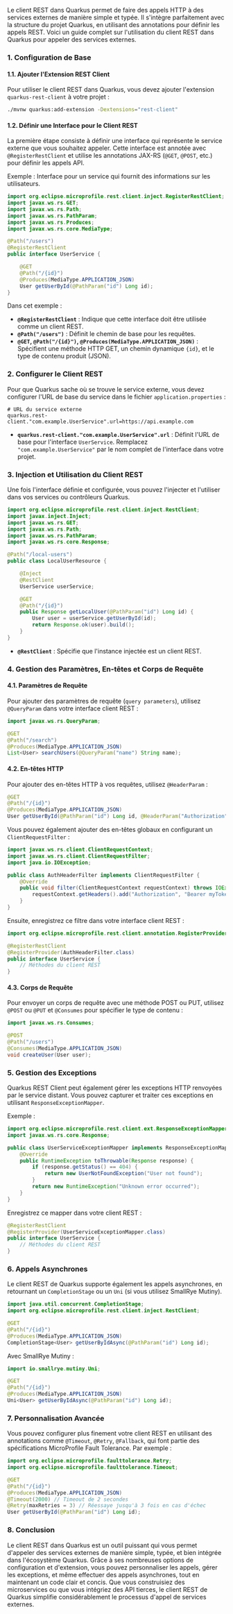Le client REST dans Quarkus permet de faire des appels HTTP à des services externes de manière simple et typée. Il s'intègre parfaitement avec la structure du projet Quarkus, en utilisant des annotations pour définir les appels REST. Voici un guide complet sur l'utilisation du client REST dans Quarkus pour appeler des services externes.

### 1. Configuration de Base

#### 1.1. Ajouter l'Extension REST Client

Pour utiliser le client REST dans Quarkus, vous devez ajouter l'extension `quarkus-rest-client` à votre projet :

```bash
./mvnw quarkus:add-extension -Dextensions="rest-client"
```

#### 1.2. Définir une Interface pour le Client REST

La première étape consiste à définir une interface qui représente le service externe que vous souhaitez appeler. Cette interface est annotée avec `@RegisterRestClient` et utilise les annotations JAX-RS (`@GET`, `@POST`, etc.) pour définir les appels API.

Exemple : Interface pour un service qui fournit des informations sur les utilisateurs.

```java
import org.eclipse.microprofile.rest.client.inject.RegisterRestClient;
import javax.ws.rs.GET;
import javax.ws.rs.Path;
import javax.ws.rs.PathParam;
import javax.ws.rs.Produces;
import javax.ws.rs.core.MediaType;

@Path("/users")
@RegisterRestClient
public interface UserService {

    @GET
    @Path("/{id}")
    @Produces(MediaType.APPLICATION_JSON)
    User getUserById(@PathParam("id") Long id);
}
```

Dans cet exemple :
- **`@RegisterRestClient`** : Indique que cette interface doit être utilisée comme un client REST.
- **`@Path("/users")`** : Définit le chemin de base pour les requêtes.
- **`@GET`, `@Path("/{id}")`, `@Produces(MediaType.APPLICATION_JSON)`** : Spécifient une méthode HTTP GET, un chemin dynamique `{id}`, et le type de contenu produit (JSON).

### 2. Configurer le Client REST

Pour que Quarkus sache où se trouve le service externe, vous devez configurer l'URL de base du service dans le fichier `application.properties` :

```properties
# URL du service externe
quarkus.rest-client."com.example.UserService".url=https://api.example.com
```

- **`quarkus.rest-client."com.example.UserService".url`** : Définit l'URL de base pour l'interface `UserService`. Remplacez `"com.example.UserService"` par le nom complet de l'interface dans votre projet.

### 3. Injection et Utilisation du Client REST

Une fois l'interface définie et configurée, vous pouvez l'injecter et l'utiliser dans vos services ou contrôleurs Quarkus.

```java
import org.eclipse.microprofile.rest.client.inject.RestClient;
import javax.inject.Inject;
import javax.ws.rs.GET;
import javax.ws.rs.Path;
import javax.ws.rs.PathParam;
import javax.ws.rs.core.Response;

@Path("/local-users")
public class LocalUserResource {

    @Inject
    @RestClient
    UserService userService;

    @GET
    @Path("/{id}")
    public Response getLocalUser(@PathParam("id") Long id) {
        User user = userService.getUserById(id);
        return Response.ok(user).build();
    }
}
```

- **`@RestClient`** : Spécifie que l'instance injectée est un client REST.

### 4. Gestion des Paramètres, En-têtes et Corps de Requête

#### 4.1. Paramètres de Requête

Pour ajouter des paramètres de requête (`query parameters`), utilisez `@QueryParam` dans votre interface client REST :

```java
import javax.ws.rs.QueryParam;

@GET
@Path("/search")
@Produces(MediaType.APPLICATION_JSON)
List<User> searchUsers(@QueryParam("name") String name);
```

#### 4.2. En-têtes HTTP

Pour ajouter des en-têtes HTTP à vos requêtes, utilisez `@HeaderParam` :

```java
@GET
@Path("/{id}")
@Produces(MediaType.APPLICATION_JSON)
User getUserById(@PathParam("id") Long id, @HeaderParam("Authorization") String authToken);
```

Vous pouvez également ajouter des en-têtes globaux en configurant un `ClientRequestFilter` :

```java
import javax.ws.rs.client.ClientRequestContext;
import javax.ws.rs.client.ClientRequestFilter;
import java.io.IOException;

public class AuthHeaderFilter implements ClientRequestFilter {
    @Override
    public void filter(ClientRequestContext requestContext) throws IOException {
        requestContext.getHeaders().add("Authorization", "Bearer myToken");
    }
}
```

Ensuite, enregistrez ce filtre dans votre interface client REST :

```java
import org.eclipse.microprofile.rest.client.annotation.RegisterProvider;

@RegisterRestClient
@RegisterProvider(AuthHeaderFilter.class)
public interface UserService {
    // Méthodes du client REST
}
```

#### 4.3. Corps de Requête

Pour envoyer un corps de requête avec une méthode POST ou PUT, utilisez `@POST` ou `@PUT` et `@Consumes` pour spécifier le type de contenu :

```java
import javax.ws.rs.Consumes;

@POST
@Path("/users")
@Consumes(MediaType.APPLICATION_JSON)
void createUser(User user);
```

### 5. Gestion des Exceptions

Quarkus REST Client peut également gérer les exceptions HTTP renvoyées par le service distant. Vous pouvez capturer et traiter ces exceptions en utilisant `ResponseExceptionMapper`.

Exemple :

```java
import org.eclipse.microprofile.rest.client.ext.ResponseExceptionMapper;
import javax.ws.rs.core.Response;

public class UserServiceExceptionMapper implements ResponseExceptionMapper<RuntimeException> {
    @Override
    public RuntimeException toThrowable(Response response) {
        if (response.getStatus() == 404) {
            return new UserNotFoundException("User not found");
        }
        return new RuntimeException("Unknown error occurred");
    }
}
```

Enregistrez ce mapper dans votre client REST :

```java
@RegisterRestClient
@RegisterProvider(UserServiceExceptionMapper.class)
public interface UserService {
    // Méthodes du client REST
}
```

### 6. Appels Asynchrones

Le client REST de Quarkus supporte également les appels asynchrones, en retournant un `CompletionStage` ou un `Uni` (si vous utilisez SmallRye Mutiny).

```java
import java.util.concurrent.CompletionStage;
import org.eclipse.microprofile.rest.client.inject.RestClient;

@GET
@Path("/{id}")
@Produces(MediaType.APPLICATION_JSON)
CompletionStage<User> getUserByIdAsync(@PathParam("id") Long id);
```

Avec SmallRye Mutiny :

```java
import io.smallrye.mutiny.Uni;

@GET
@Path("/{id}")
@Produces(MediaType.APPLICATION_JSON)
Uni<User> getUserByIdAsync(@PathParam("id") Long id);
```

### 7. Personnalisation Avancée

Vous pouvez configurer plus finement votre client REST en utilisant des annotations comme `@Timeout`, `@Retry`, `@Fallback`, qui font partie des spécifications MicroProfile Fault Tolerance. Par exemple :

```java
import org.eclipse.microprofile.faulttolerance.Retry;
import org.eclipse.microprofile.faulttolerance.Timeout;

@GET
@Path("/{id}")
@Produces(MediaType.APPLICATION_JSON)
@Timeout(2000) // Timeout de 2 secondes
@Retry(maxRetries = 3) // Réessaye jusqu'à 3 fois en cas d'échec
User getUserById(@PathParam("id") Long id);
```

### 8. Conclusion

Le client REST dans Quarkus est un outil puissant qui vous permet d'appeler des services externes de manière simple, typée, et bien intégrée dans l'écosystème Quarkus. Grâce à ses nombreuses options de configuration et d'extension, vous pouvez personnaliser les appels, gérer les exceptions, et même effectuer des appels asynchrones, tout en maintenant un code clair et concis. Que vous construisiez des microservices ou que vous intégriez des API tierces, le client REST de Quarkus simplifie considérablement le processus d'appel de services externes.